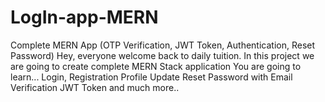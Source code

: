 # LogIn-app-MERN
Complete MERN App (OTP Verification, JWT Token, Authentication, Reset Password) Hey, everyone welcome back to daily tuition. In this project we are going to create complete MERN Stack application You are going to learn...  Login, Registration Profile Update Reset Password with Email Verification JWT Token and much more..
